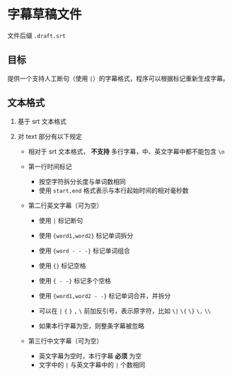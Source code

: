 # 字幕草稿文件

文件后缀 `.draft.srt`

## 目标

提供一个支持人工断句（使用 `|`）的字幕格式，程序可以根据标记重新生成字幕。

## 文本格式

1. 基于 srt 文本格式

2. 对 text 部分有以下规定

   * 相对于 srt 文本格式， **不支持** 多行字幕，中、英文字幕中都不能包含 `\n`

   * 第一行时间标记

     - 按空字符拆分长度与单词数相同
     - 使用 `start,end` 格式表示与本行起始时间的相对毫秒数

   * 第二行英文字幕（可为空）

     - 使用 `|` 标记断句

     - 使用 `{word1,word2}` 标记单词拆分
     - 使用 `{word - - -}` 标记单词组合
     - 使用 `{}` 标记空格
     - 使用 `{ - -}` 标记多个空格
     - 使用 `{word1,word2 - -}` 标记单词合并，并拆分

     - 可以在 `|` `{` `}` `,` `\` 前加反引号，表示原字符，比如 `\|` `\{` `\}` `\,` `\\`

     - 如果本行字幕为空，则整条字幕被忽略

   * 第三行中文字幕（可为空）
     - 英文字幕为空时，本行字幕 **必须** 为空
     - 文字中的 `|` 与英文字幕中的 `|` 个数相同
